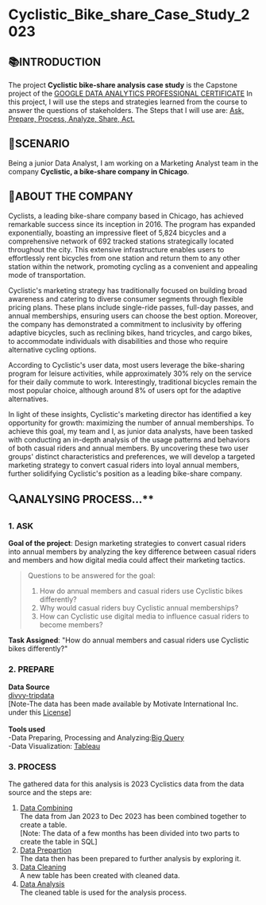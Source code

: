# Cyclistic_Bike_share_Case_Study_2023
## 📚INTRODUCTION
The project **Cyclistic bike-share analysis case study** is the Capstone project of the [GOOGLE DATA ANALYTICS PROFESSIONAL CERTIFICATE](https://www.coursera.org/professional-certificates/google-data-analytics) In this project, I will use the steps and strategies learned from the course to answer the questions of stakeholders. The Steps that I will use are: <ins>Ask, Prepare, Process, Analyze, Share, Act.</ins>
## 📝SCENARIO
Being a junior Data Analyst, I am working on a Marketing Analyst team in the company **Cyclistic, a bike-share
company in Chicago**.
##  📜ABOUT THE COMPANY
Cyclists, a leading bike-share company based in Chicago, has achieved remarkable success since its inception in 2016. The program has expanded exponentially, boasting an impressive fleet of 5,824 bicycles and a comprehensive network of 692 tracked stations strategically located throughout the city. This extensive infrastructure enables users to effortlessly rent bicycles from one station and return them to any other station within the network, promoting cycling as a convenient and appealing mode of transportation.

Cyclistic's marketing strategy has traditionally focused on building broad awareness and catering to diverse consumer segments through flexible pricing plans. These plans include single-ride passes, full-day passes, and annual memberships, ensuring users can choose the best option. Moreover, the company has demonstrated a commitment to inclusivity by offering adaptive bicycles, such as reclining bikes, hand tricycles, and cargo bikes, to accommodate individuals with disabilities and those who require alternative cycling options.

According to Cyclistic's user data, most users leverage the bike-sharing program for leisure activities, while approximately 30% rely on the service for their daily commute to work. Interestingly, traditional bicycles remain the most popular choice, although around 8% of users opt for the adaptive alternatives.

In light of these insights, Cyclistic's marketing director has identified a key opportunity for growth: maximizing the number of annual memberships. To achieve this goal, my team and I, as junior data analysts, have been tasked with conducting an in-depth analysis of the usage patterns and behaviors of both casual riders and annual members. By uncovering these two user groups' distinct characteristics and preferences, we will develop a targeted marketing strategy to convert casual riders into loyal annual members, further solidifying Cyclistic's position as a leading bike-share company.
## 🔍ANALYSING PROCESS...**
### 1. ASK
**Goal of the project**: Design marketing strategies to convert casual riders into annual members by analyzing the key difference between casual riders and members and how digital media could affect their marketing tactics.<br>
>Questions to be answered for the goal:
> 1.  How do annual members and casual riders use Cyclistic bikes differently?
> 2. Why would casual riders buy Cyclistic annual memberships?
> 3. How can Cyclistic use digital media to influence casual riders to become members?

**Task Assigned**: "How do annual members and casual riders use Cyclistic bikes differently?"<br>
### 2. PREPARE<br>

**Data Source**<br>[divvy-tripdata](https://divvy-tripdata.s3.amazonaws.com/index.html)<br>
[Note-The data has been made available by Motivate International Inc. under this [<ins>License</ins>](https://divvybikes.com/data-license-agreement)]<br>
<br>
**Tools used**<br>-Data Preparing, Processing and Analyzing:[Big Query](https://console.cloud.google.com/bigquery?hl=en&project=hargeet&ws=!1m10!1m4!1m3!1shargeet!2sbquxjob_68398910_1910c5ff729!3sUS!1m4!4m3!1shargeet!2sCyclistic_Bike_Share_2023!3sCyclistics_bike_share_2023_combined_data)<br>
-Data Visualization: [Tableau](https://public.tableau.com/views/Cyclistics_Bike_Share_2023/Dashboard1?:language=en-GB&:sid=&:redirect=auth&:display_count=n&:origin=viz_share_link)<br>

### 3. PROCESS<br>
The gathered data for this analysis is 2023 Cyclistics data from the data source and the steps are:<br>
1. [Data Combining](https://github.com/HARGEETKOUR/Cyclistic_Bike_share_2023/blob/main/Data_Combining.sql)<br>
The data from Jan 2023 to Dec 2023 has been combined together to create a table.<br>
[Note: The data of a few months has been divided into two parts to create the table in SQL]<br>
2. [Data Prepartion](https://github.com/HARGEETKOUR/Cyclistic_Bike_share_2023/blob/main/Data_Preparation.sql
   )<br>
The data then has been prepared to further analysis by exploring it.<br>
4. [Data Cleaning](https://github.com/HARGEETKOUR/Cyclistic_Bike_share_2023/blob/main/--Data%20Cleaning.sql)<br>
A new table has been created with cleaned data.<br>
5. [Data Analysis](https://github.com/HARGEETKOUR/Cyclistic_Bike_share_2023/blob/main/Data_Analysis.sql)<br>
The cleaned table is used for the analysis process.<br>






